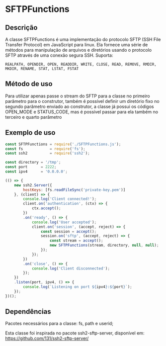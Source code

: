 # SFTPFunctions

## Descrição
A classe SFTPFunctions é uma implementação do protocolo SFTP (SSH File Transfer Protocol) em JavaScript para linux. Ela fornece uma série de métodos para manipulação de arquivos e diretórios usando o protocolo SFTP através de uma conexão segura SSH. Suporta:

```
REALPATH, OPENDIR, OPEN, READDIR, WRITE, CLOSE, READ, REMOVE, RMDIR, MKDIR, RENAME, STAT, LSTAT, FSTAT
```

## Método de uso
Para utilizar apenas passe o stream do SFTP para a classe no primeiro parâmetro para o construtor, também é possível definir um diretório fixo no segundo parâmetro enviado ao construtor, a classe já possui os códigos OPEN_MODE e STATUS_CODE, mas é possível passar para ela também no terceiro e quarto parâmetro

## Exemplo de uso
```javascript
const SFTPFunctions = require('./SFTPFunctions.js');
const fs            = require('fs');
const ssh2          = require('ssh2');

const directory = '/tmp';
const port      = 2222;
const ipv4      = '0.0.0.0';

(() => {
    new ssh2.Server({
        hostKeys: [fs.readFileSync('private-key.pem')]
    }, (client) => {
        console.log('Client connected!');
        client.on('authentication', (ctx) => {
            ctx.accept();
        })
        .on('ready', () => {
            console.log('User accepted');
            client.on('session', (accept, reject) => {
                const session = accept();
                session.on('sftp', (accept, reject) => {
                    const stream = accept();
                    new SFTPFunctions(stream, directory, null, null);
                });
            });
        })
        .on('close', () => {
            console.log('Client disconnected');
        });
    })
    .listen(port, ipv4, () => {
        console.log(`Listening on port ${ipv4}:${port}`);
    });
})();
```
## Dependências
Pacotes necessários para a classe: fs, path e userid;

Esta classe foi inspirada no pacote ssh2-sftp-server, disponível em:
https://github.com/131/ssh2-sftp-server/
